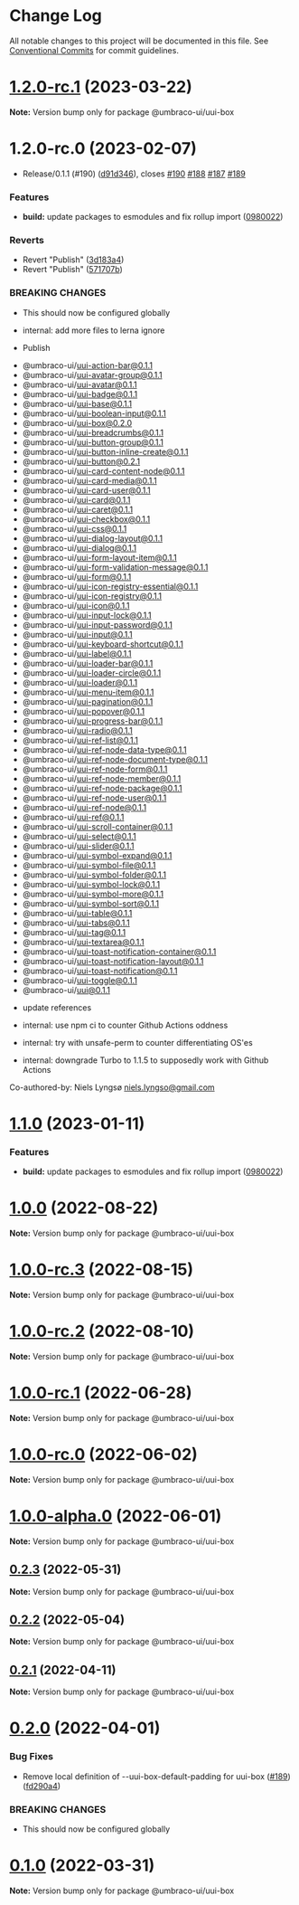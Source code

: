 # Change Log

All notable changes to this project will be documented in this file.
See [Conventional Commits](https://conventionalcommits.org) for commit guidelines.

# [1.2.0-rc.1](https://github.com/umbraco/Umbraco.UI/compare/v1.2.0-rc.0...v1.2.0-rc.1) (2023-03-22)

**Note:** Version bump only for package @umbraco-ui/uui-box

# 1.2.0-rc.0 (2023-02-07)

- Release/0.1.1 (#190) ([d91d346](https://github.com/umbraco/Umbraco.UI/commit/d91d346a0659f52de2a3c4746065c554f95e6328)), closes [#190](https://github.com/umbraco/Umbraco.UI/issues/190) [#188](https://github.com/umbraco/Umbraco.UI/issues/188) [#187](https://github.com/umbraco/Umbraco.UI/issues/187) [#189](https://github.com/umbraco/Umbraco.UI/issues/189)

### Features

- **build:** update packages to esmodules and fix rollup import ([0980022](https://github.com/umbraco/Umbraco.UI/commit/0980022acd9fedc79b017f417d4c56d247d129e3))

### Reverts

- Revert "Publish" ([3d183a4](https://github.com/umbraco/Umbraco.UI/commit/3d183a47c927dd55b2ebabface68a9e28b5b68f9))
- Revert "Publish" ([571707b](https://github.com/umbraco/Umbraco.UI/commit/571707b120b4afb65528851974482c41f4b35d41))

### BREAKING CHANGES

- This should now be configured globally

- internal: add more files to lerna ignore

- Publish

* @umbraco-ui/uui-action-bar@0.1.1
* @umbraco-ui/uui-avatar-group@0.1.1
* @umbraco-ui/uui-avatar@0.1.1
* @umbraco-ui/uui-badge@0.1.1
* @umbraco-ui/uui-base@0.1.1
* @umbraco-ui/uui-boolean-input@0.1.1
* @umbraco-ui/uui-box@0.2.0
* @umbraco-ui/uui-breadcrumbs@0.1.1
* @umbraco-ui/uui-button-group@0.1.1
* @umbraco-ui/uui-button-inline-create@0.1.1
* @umbraco-ui/uui-button@0.2.1
* @umbraco-ui/uui-card-content-node@0.1.1
* @umbraco-ui/uui-card-media@0.1.1
* @umbraco-ui/uui-card-user@0.1.1
* @umbraco-ui/uui-card@0.1.1
* @umbraco-ui/uui-caret@0.1.1
* @umbraco-ui/uui-checkbox@0.1.1
* @umbraco-ui/uui-css@0.1.1
* @umbraco-ui/uui-dialog-layout@0.1.1
* @umbraco-ui/uui-dialog@0.1.1
* @umbraco-ui/uui-form-layout-item@0.1.1
* @umbraco-ui/uui-form-validation-message@0.1.1
* @umbraco-ui/uui-form@0.1.1
* @umbraco-ui/uui-icon-registry-essential@0.1.1
* @umbraco-ui/uui-icon-registry@0.1.1
* @umbraco-ui/uui-icon@0.1.1
* @umbraco-ui/uui-input-lock@0.1.1
* @umbraco-ui/uui-input-password@0.1.1
* @umbraco-ui/uui-input@0.1.1
* @umbraco-ui/uui-keyboard-shortcut@0.1.1
* @umbraco-ui/uui-label@0.1.1
* @umbraco-ui/uui-loader-bar@0.1.1
* @umbraco-ui/uui-loader-circle@0.1.1
* @umbraco-ui/uui-loader@0.1.1
* @umbraco-ui/uui-menu-item@0.1.1
* @umbraco-ui/uui-pagination@0.1.1
* @umbraco-ui/uui-popover@0.1.1
* @umbraco-ui/uui-progress-bar@0.1.1
* @umbraco-ui/uui-radio@0.1.1
* @umbraco-ui/uui-ref-list@0.1.1
* @umbraco-ui/uui-ref-node-data-type@0.1.1
* @umbraco-ui/uui-ref-node-document-type@0.1.1
* @umbraco-ui/uui-ref-node-form@0.1.1
* @umbraco-ui/uui-ref-node-member@0.1.1
* @umbraco-ui/uui-ref-node-package@0.1.1
* @umbraco-ui/uui-ref-node-user@0.1.1
* @umbraco-ui/uui-ref-node@0.1.1
* @umbraco-ui/uui-ref@0.1.1
* @umbraco-ui/uui-scroll-container@0.1.1
* @umbraco-ui/uui-select@0.1.1
* @umbraco-ui/uui-slider@0.1.1
* @umbraco-ui/uui-symbol-expand@0.1.1
* @umbraco-ui/uui-symbol-file@0.1.1
* @umbraco-ui/uui-symbol-folder@0.1.1
* @umbraco-ui/uui-symbol-lock@0.1.1
* @umbraco-ui/uui-symbol-more@0.1.1
* @umbraco-ui/uui-symbol-sort@0.1.1
* @umbraco-ui/uui-table@0.1.1
* @umbraco-ui/uui-tabs@0.1.1
* @umbraco-ui/uui-tag@0.1.1
* @umbraco-ui/uui-textarea@0.1.1
* @umbraco-ui/uui-toast-notification-container@0.1.1
* @umbraco-ui/uui-toast-notification-layout@0.1.1
* @umbraco-ui/uui-toast-notification@0.1.1
* @umbraco-ui/uui-toggle@0.1.1
* @umbraco-ui/uui@0.1.1

- update references

- internal: use npm ci to counter Github Actions oddness

- internal: try with unsafe-perm to counter differentiating OS'es

- internal: downgrade Turbo to 1.1.5 to supposedly work with Github Actions

Co-authored-by: Niels Lyngsø <niels.lyngso@gmail.com>

# [1.1.0](https://github.com/umbraco/Umbraco.UI/compare/@umbraco-ui/uui-box@1.0.0...@umbraco-ui/uui-box@1.1.0) (2023-01-11)

### Features

- **build:** update packages to esmodules and fix rollup import ([0980022](https://github.com/umbraco/Umbraco.UI/commit/0980022acd9fedc79b017f417d4c56d247d129e3))

# [1.0.0](https://github.com/umbraco/Umbraco.UI/compare/@umbraco-ui/uui-box@1.0.0-rc.3...@umbraco-ui/uui-box@1.0.0) (2022-08-22)

**Note:** Version bump only for package @umbraco-ui/uui-box

# [1.0.0-rc.3](https://github.com/umbraco/Umbraco.UI/compare/@umbraco-ui/uui-box@1.0.0-rc.2...@umbraco-ui/uui-box@1.0.0-rc.3) (2022-08-15)

**Note:** Version bump only for package @umbraco-ui/uui-box

# [1.0.0-rc.2](https://github.com/umbraco/Umbraco.UI/compare/@umbraco-ui/uui-box@1.0.0-rc.1...@umbraco-ui/uui-box@1.0.0-rc.2) (2022-08-10)

**Note:** Version bump only for package @umbraco-ui/uui-box

# [1.0.0-rc.1](https://github.com/umbraco/Umbraco.UI/compare/@umbraco-ui/uui-box@1.0.0-rc.0...@umbraco-ui/uui-box@1.0.0-rc.1) (2022-06-28)

**Note:** Version bump only for package @umbraco-ui/uui-box

# [1.0.0-rc.0](https://github.com/umbraco/Umbraco.UI/compare/@umbraco-ui/uui-box@0.2.3...@umbraco-ui/uui-box@1.0.0-rc.0) (2022-06-02)

**Note:** Version bump only for package @umbraco-ui/uui-box

# [1.0.0-alpha.0](https://github.com/umbraco/Umbraco.UI/compare/@umbraco-ui/uui-box@0.2.3...@umbraco-ui/uui-box@1.0.0-alpha.0) (2022-06-01)

**Note:** Version bump only for package @umbraco-ui/uui-box

## [0.2.3](https://github.com/umbraco/Umbraco.UI/compare/@umbraco-ui/uui-box@0.2.2...@umbraco-ui/uui-box@0.2.3) (2022-05-31)

**Note:** Version bump only for package @umbraco-ui/uui-box

## [0.2.2](https://github.com/umbraco/Umbraco.UI/compare/@umbraco-ui/uui-box@0.2.1...@umbraco-ui/uui-box@0.2.2) (2022-05-04)

**Note:** Version bump only for package @umbraco-ui/uui-box

## [0.2.1](https://github.com/umbraco/Umbraco.UI/compare/@umbraco-ui/uui-box@0.2.0...@umbraco-ui/uui-box@0.2.1) (2022-04-11)

**Note:** Version bump only for package @umbraco-ui/uui-box

# [0.2.0](https://github.com/umbraco/Umbraco.UI/compare/@umbraco-ui/uui-box@0.1.0...@umbraco-ui/uui-box@0.2.0) (2022-04-01)

### Bug Fixes

- Remove local definition of --uui-box-default-padding for uui-box ([#189](https://github.com/umbraco/Umbraco.UI/issues/189)) ([fd290a4](https://github.com/umbraco/Umbraco.UI/commit/fd290a47dbe3e3f79e33282a6ac4778c6374b430))

### BREAKING CHANGES

- This should now be configured globally

# [0.1.0](https://github.com/umbraco/Umbraco.UI/compare/@umbraco-ui/uui-box@0.0.12...@umbraco-ui/uui-box@0.1.0) (2022-03-31)

**Note:** Version bump only for package @umbraco-ui/uui-box
